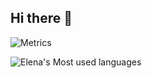 ## Hi there 👋

<!--
**ElenaZinn/ElenaZinn** is a ✨ _special_ ✨ repository because its `README.md` (this file) appears on your GitHub profile.

Here are some ideas to get you started:

- 🔭 I’m currently working on ...
- 🌱 I’m currently learning ...
- 👯 I’m looking to collaborate on ...
- 🤔 I’m looking for help with ...
- 💬 Ask me about ...
- 📫 How to reach me: ...
- 😄 Pronouns: ...
- ⚡ Fun fact: ...
-->


![Metrics](https://metrics.lecoq.io/ElenaZinn)



![Elena's Most used languages](https://github-readme-stats.vercel.app/api/top-langs/?username=ElenaZinn&layout=compact&hide_border=true&langs_count=10)
